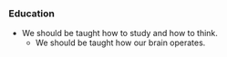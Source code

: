 ### Education ###
* We should be taught how to study and how to think.
  * We should be taught how our brain operates.
